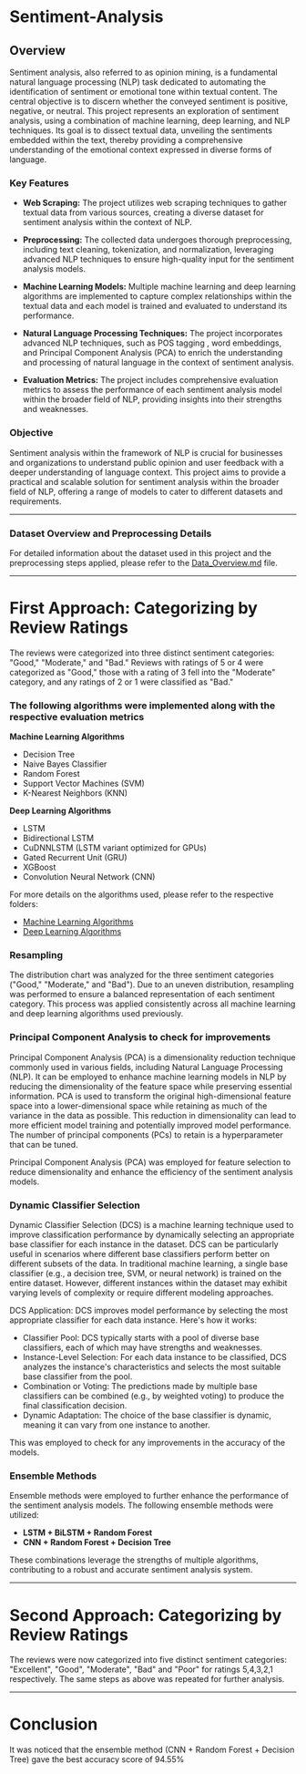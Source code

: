 # Sentiment-Analysis

## Overview

Sentiment analysis, also referred to as opinion mining, is a fundamental natural language processing (NLP) task dedicated to automating the identification of sentiment or emotional tone within textual content. The central objective is to discern whether the conveyed sentiment is positive, negative, or neutral. This project represents an exploration of sentiment analysis, using a combination of machine learning, deep learning, and NLP techniques. Its goal is to dissect textual data, unveiling the sentiments embedded within the text, thereby providing a comprehensive understanding of the emotional context expressed in diverse forms of language.


### Key Features

- **Web Scraping:** The project utilizes web scraping techniques to gather textual data from various sources, creating a diverse dataset for sentiment analysis within the context of NLP.
  
- **Preprocessing:** The collected data undergoes thorough preprocessing, including text cleaning, tokenization, and normalization, leveraging advanced NLP techniques to ensure high-quality input for the sentiment analysis models.

- **Machine Learning Models:** Multiple machine learning  and deep learning algorithms are implemented to capture complex relationships within the textual data and each model is trained and evaluated to understand its performance.

- **Natural Language Processing Techniques:** The project incorporates advanced NLP techniques, such as POS tagging , word embeddings, and Principal Component Analysis (PCA) to enrich the understanding and processing of natural language in the context of sentiment analysis.

- **Evaluation Metrics:** The project includes comprehensive evaluation metrics to assess the performance of each sentiment analysis model within the broader field of NLP, providing insights into their strengths and weaknesses.


### Objective

Sentiment analysis within the framework of NLP is crucial for businesses and organizations to understand public opinion and user feedback with a deeper understanding of language context. This project aims to provide a practical and scalable solution for sentiment analysis within the broader field of NLP, offering a range of models to cater to different datasets and requirements.

---

### Dataset Overview and Preprocessing Details

For detailed information about the dataset used in this project and the preprocessing steps applied, please refer to the [Data_Overview.md](Data_Overview.md) file.

---

# First Approach: Categorizing by Review Ratings

The reviews were categorized into three distinct sentiment categories: "Good," "Moderate," and "Bad." Reviews with ratings of 5 or 4 were categorized as "Good," those with a rating of 3 fell into the "Moderate" category, and any ratings of 2 or 1 were classified as "Bad."

### The following algorithms were implemented along with the respective evaluation metrics 

**Machine Learning Algorithms**
- Decision Tree
- Naive Bayes Classifier
- Random Forest
- Support Vector Machines (SVM)
- K-Nearest Neighbors (KNN)

**Deep Learning Algorithms**
- LSTM
- Bidirectional LSTM
- CuDNNLSTM (LSTM variant optimized for GPUs)
- Gated Recurrent Unit (GRU)
- XGBoost
- Convolution Neural Network (CNN)

For more details on the algorithms used, please refer to the respective folders:
- [Machine Learning Algorithms](Machine%20Learning%20Algorithms/)
- [Deep Learning Algorithms](Deep%20Learning%20Algorithms/)


### Resampling  
The distribution chart was analyzed for the three sentiment categories ("Good," "Moderate," and "Bad"). Due to an uneven distribution, resampling was performed to ensure a balanced representation of each sentiment category. This process was applied consistently across all machine learning and deep learning algorithms used previously.


### Principal Component Analysis to check for improvements
Principal Component Analysis (PCA) is a dimensionality reduction technique commonly used in various fields, including Natural Language Processing (NLP). It can be employed to enhance machine learning models in NLP by reducing the dimensionality of the feature space while preserving essential information. PCA is used to transform the original high-dimensional feature space into a lower-dimensional space while retaining as much of the variance in the data as possible. This reduction in dimensionality can lead to more efficient model training and potentially improved model performance. The number of principal components (PCs) to retain is a hyperparameter that can be tuned.

Principal Component Analysis (PCA) was employed for feature selection to reduce dimensionality and enhance the efficiency of the sentiment analysis models. 


### Dynamic Classifier Selection 
Dynamic Classifier Selection (DCS) is a machine learning technique used to improve classification performance by dynamically selecting an appropriate base classifier for each instance in the dataset. DCS can be particularly useful in scenarios where different base classifiers perform better on different subsets of the data. In traditional machine learning, a single base classifier (e.g., a decision tree, SVM, or neural network) is trained on the entire dataset. However, different instances within the dataset may exhibit varying levels of complexity or require different modeling approaches.

DCS Application: DCS improves model performance by selecting the most appropriate classifier for each data instance. Here's how it works:
- Classifier Pool: DCS typically starts with a pool of diverse base classifiers, each of which may have strengths and weaknesses.
- Instance-Level Selection: For each data instance to be classified, DCS analyzes the instance's characteristics and selects the most suitable base classifier from the pool.
- Combination or Voting: The predictions made by multiple base classifiers can be combined (e.g., by weighted voting) to produce the final classification decision.
- Dynamic Adaptation: The choice of the base classifier is dynamic, meaning it can vary from one instance to another.

This was employed to check for any improvements in the accuracy of the models.

### Ensemble Methods

Ensemble methods were employed to further enhance the performance of the sentiment analysis models. The following ensemble methods were utilized:

- **LSTM + BiLSTM + Random Forest**
- **CNN + Random Forest + Decision Tree**

These combinations leverage the strengths of multiple algorithms, contributing to a robust and accurate sentiment analysis system.

---

# Second Approach: Categorizing by Review Ratings

The reviews were now categorized into five distinct sentiment categories: "Excellent", "Good", "Moderate", "Bad" and "Poor" for ratings 5,4,3,2,1 respectively. The same steps as above was repeated for further analysis.

---

# Conclusion 

It was noticed that the ensemble method (CNN + Random Forest + Decision Tree) gave the best accuracy score of 94.55%


